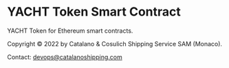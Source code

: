 # YACHT Token Smart Contract #

YACHT Token for Ethereum smart contracts.

Copyright © 2022 by Catalano & Cosulich Shipping Service SAM (Monaco).

Contact: <devops@catalanoshipping.com>

